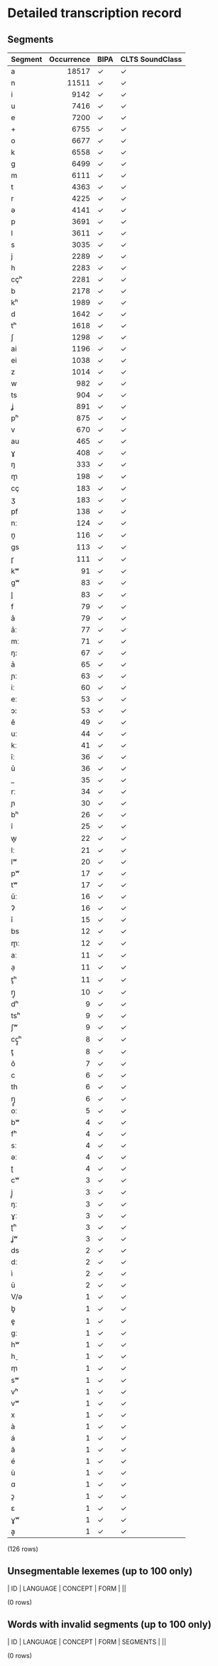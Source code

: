 
# Detailed transcription record

## Segments

| Segment | Occurrence | BIPA | CLTS SoundClass |
|:----------|-------------:|:-------|:------------------|
| a | 18517 | ✓ | ✓ |
| n | 11511 | ✓ | ✓ |
| i | 9142 | ✓ | ✓ |
| u | 7416 | ✓ | ✓ |
| e | 7200 | ✓ | ✓ |
| + | 6755 | ✓ | ✓ |
| o | 6677 | ✓ | ✓ |
| k | 6558 | ✓ | ✓ |
| g | 6499 | ✓ | ✓ |
| m | 6111 | ✓ | ✓ |
| t | 4363 | ✓ | ✓ |
| r | 4225 | ✓ | ✓ |
| ə | 4141 | ✓ | ✓ |
| p | 3691 | ✓ | ✓ |
| l | 3611 | ✓ | ✓ |
| s | 3035 | ✓ | ✓ |
| j | 2289 | ✓ | ✓ |
| h | 2283 | ✓ | ✓ |
| cçʰ | 2281 | ✓ | ✓ |
| b | 2178 | ✓ | ✓ |
| kʰ | 1989 | ✓ | ✓ |
| d | 1642 | ✓ | ✓ |
| tʰ | 1618 | ✓ | ✓ |
| ʃ | 1298 | ✓ | ✓ |
| ai | 1196 | ✓ | ✓ |
| ei | 1038 | ✓ | ✓ |
| z | 1014 | ✓ | ✓ |
| w | 982 | ✓ | ✓ |
| ts | 904 | ✓ | ✓ |
| ʝ | 891 | ✓ | ✓ |
| pʰ | 875 | ✓ | ✓ |
| v | 670 | ✓ | ✓ |
| au | 465 | ✓ | ✓ |
| ɣ | 408 | ✓ | ✓ |
| ŋ | 333 | ✓ | ✓ |
| m̥ | 198 | ✓ | ✓ |
| cç | 183 | ✓ | ✓ |
| ʒ | 183 | ✓ | ✓ |
| pf | 138 | ✓ | ✓ |
| nː | 124 | ✓ | ✓ |
| n̥ | 116 | ✓ | ✓ |
| gs | 113 | ✓ | ✓ |
| r̥ | 111 | ✓ | ✓ |
| kʷ | 91 | ✓ | ✓ |
| gʷ | 83 | ✓ | ✓ |
| l̥ | 83 | ✓ | ✓ |
| f | 79 | ✓ | ✓ |
| â | 79 | ✓ | ✓ |
| āː | 77 | ✓ | ✓ |
| mː | 71 | ✓ | ✓ |
| ŋ: | 67 | ✓ | ✓ |
| ā | 65 | ✓ | ✓ |
| ɲː | 63 | ✓ | ✓ |
| iː | 60 | ✓ | ✓ |
| eː | 53 | ✓ | ✓ |
| ɔ: | 53 | ✓ | ✓ |
| ê | 49 | ✓ | ✓ |
| uː | 44 | ✓ | ✓ |
| kː | 41 | ✓ | ✓ |
| īː | 36 | ✓ | ✓ |
| ū | 36 | ✓ | ✓ |
| _ | 35 | ✓ | ✓ |
| rː | 34 | ✓ | ✓ |
| ɲ | 30 | ✓ | ✓ |
| bʰ | 26 | ✓ | ✓ |
| î | 25 | ✓ | ✓ |
| w̥ | 22 | ✓ | ✓ |
| lː | 21 | ✓ | ✓ |
| lʷ | 20 | ✓ | ✓ |
| pʷ | 17 | ✓ | ✓ |
| tʷ | 17 | ✓ | ✓ |
| ūː | 16 | ✓ | ✓ |
| ʔ | 16 | ✓ | ✓ |
| ī | 15 | ✓ | ✓ |
| bs | 12 | ✓ | ✓ |
| m̥ː | 12 | ✓ | ✓ |
| aː | 11 | ✓ | ✓ |
| a̠ | 11 | ✓ | ✓ |
| t̥ʰ | 11 | ✓ | ✓ |
| ŋ̥ | 10 | ✓ | ✓ |
| dʰ | 9 | ✓ | ✓ |
| tsʰ | 9 | ✓ | ✓ |
| ʃʷ | 9 | ✓ | ✓ |
| cç̥ʰ | 8 | ✓ | ✓ |
| t̥ | 8 | ✓ | ✓ |
| ô | 7 | ✓ | ✓ |
| c | 6 | ✓ | ✓ |
| th | 6 | ✓ | ✓ |
| ŋ̥̥ | 6 | ✓ | ✓ |
| oː | 5 | ✓ | ✓ |
| bʷ | 4 | ✓ | ✓ |
| fʰ | 4 | ✓ | ✓ |
| sː | 4 | ✓ | ✓ |
| əː | 4 | ✓ | ✓ |
| ʈ | 4 | ✓ | ✓ |
| cʷ | 3 | ✓ | ✓ |
| j̥ | 3 | ✓ | ✓ |
| ŋː | 3 | ✓ | ✓ |
| ɣː | 3 | ✓ | ✓ |
| ʈʰ | 3 | ✓ | ✓ |
| ʝʷ | 3 | ✓ | ✓ |
| ds | 2 | ✓ | ✓ |
| dː | 2 | ✓ | ✓ |
| ì | 2 | ✓ | ✓ |
| ũ | 2 | ✓ | ✓ |
| V/ə | 1 | ✓ | ✓ |
| b̥ | 1 | ✓ | ✓ |
| e̥ | 1 | ✓ | ✓ |
| gː | 1 | ✓ | ✓ |
| hʷ | 1 | ✓ | ✓ |
| h̬ | 1 | ✓ | ✓ |
| m̩ | 1 | ✓ | ✓ |
| sʷ | 1 | ✓ | ✓ |
| vʰ | 1 | ✓ | ✓ |
| vʷ | 1 | ✓ | ✓ |
| x | 1 | ✓ | ✓ |
| à | 1 | ✓ | ✓ |
| á | 1 | ✓ | ✓ |
| ã | 1 | ✓ | ✓ |
| é | 1 | ✓ | ✓ |
| ù | 1 | ✓ | ✓ |
| ɑ | 1 | ✓ | ✓ |
| ɔ̥ | 1 | ✓ | ✓ |
| ɛ | 1 | ✓ | ✓ |
| ɣʷ | 1 | ✓ | ✓ |
| ḁ | 1 | ✓ | ✓ |

(126 rows)



## Unsegmentable lexemes (up to 100 only)

| ID | LANGUAGE | CONCEPT | FORM |
||

(0 rows)



## Words with invalid segments (up to 100 only)

| ID | LANGUAGE | CONCEPT | FORM | SEGMENTS |
||

(0 rows)


